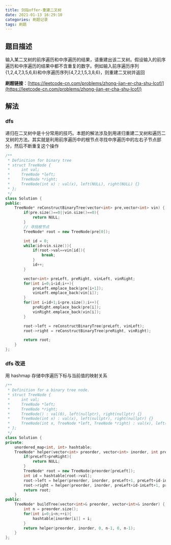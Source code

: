 ```yaml
---
title: 剑指offer-重建二叉树
date: 2021-01-13 16:29:10
categories: 刷题记录
tags: 刷题
---
```


## 题目描述

输入某二叉树的前序遍历和中序遍历的结果，请重建出该二叉树。假设输入的前序遍历和中序遍历的结果中都不含重复的数字。例如输入前序遍历序列{1,2,4,7,3,5,6,8}和中序遍历序列{4,7,2,1,5,3,8,6}，则重建二叉树并返回

**刷题链接**：[https://leetcode-cn.com/problems/zhong-jian-er-cha-shu-lcof/](https://leetcode-cn.com/problems/zhong-jian-er-cha-shu-lcof/)

<!--more-->

## 解法

### dfs

递归在二叉树中是十分常用的技巧。本题的解法涉及到用递归重建二叉树和遍历二叉树的方法。其实就是利用前序遍历中的根节点寻找中序遍历中的左右子节点部分，然后不断重复这个操作

```C++
/**
 * Definition for binary tree
 * struct TreeNode {
 *     int val;
 *     TreeNode *left;
 *     TreeNode *right;
 *     TreeNode(int x) : val(x), left(NULL), right(NULL) {}
 * };
 */
class Solution {
public:
    TreeNode* reConstructBinaryTree(vector<int> pre,vector<int> vin) {
        if(pre.size()==0||vin.size()==0){
            return NULL;
        }
        // 寻找根节点
        TreeNode* root = new TreeNode(pre[0]);

        int id = 0;
        while(id<vin.size()){
            if(root->val==vin[id]){
                break;
            }
            id++;
        }

        vector<int> preLeft, preRight, vinLeft, vinRight;
        for(int i=0;i<id;i++){
            preLeft.emplace_back(pre[i+1]);
            vinLeft.emplace_back(vin[i]);
        }
        for(int i=id+1;i<pre.size();i++){
            preRight.emplace_back(pre[i]);
            vinRight.emplace_back(vin[i]);
        }

        root->left = reConstructBinaryTree(preLeft, vinLeft);
        root->right = reConstructBinaryTree(preRight, vinRight);

        return root;
    }
};
```

### dfs 改进

用 hashmap 存储中序遍历下标与当前值的映射关系

```C++
/**
 * Definition for a binary tree node.
 * struct TreeNode {
 *     int val;
 *     TreeNode *left;
 *     TreeNode *right;
 *     TreeNode() : val(0), left(nullptr), right(nullptr) {}
 *     TreeNode(int x) : val(x), left(nullptr), right(nullptr) {}
 *     TreeNode(int x, TreeNode *left, TreeNode *right) : val(x), left(left), right(right) {}
 * };
 */
class Solution {
private:
    unordered_map<int, int> hashtable;
    TreeNode* helper(vector<int> preorder, vector<int> inorder, int preLeft, int preRight, int inLeft, int inRight){
        if(preLeft>preRight){
            return NULL;
        }
        TreeNode* root = new TreeNode(preorder[preLeft]);
        int id = hashtable[root->val];
        root->left = helper(preorder, inorder, preLeft+1, preLeft+id-inLeft, inLeft, id-1);
        root->right = helper(preorder, inorder, preLeft+id-inLeft+1, preRight, id+1, inRight);
        return root;
    }
public:
    TreeNode* buildTree(vector<int>& preorder, vector<int>& inorder) {
        int n = preorder.size();
        for(int i=0;i<n;++i){
            hashtable[inorder[i]] = i;
        }
        return helper(preorder, inorder, 0, n-1, 0, n-1);
    }
};
```
